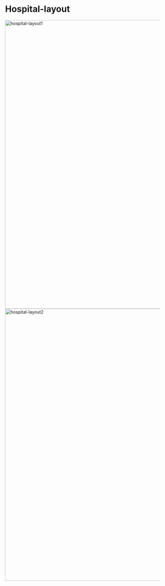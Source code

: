 # Hospital-layout

<img width="937" alt="hospital-layout1" src="https://user-images.githubusercontent.com/82155240/193415047-22649efa-c712-4b55-ada9-29b727fcacf8.PNG">


<img width="883" alt="hospital-layout2" src="https://user-images.githubusercontent.com/82155240/193415018-aab8f31b-78b3-4782-80cb-439b9d98339e.PNG">
